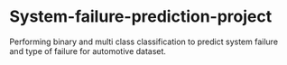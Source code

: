 # System-failure-prediction-project

Performing binary and multi class classification to predict system failure and type of failure for automotive dataset.
